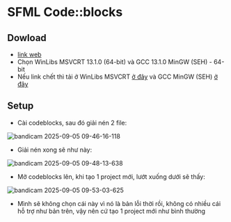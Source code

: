 # SFML Code::blocks

## Dowload
- [link web](https://www.sfml-dev.org/download/sfml/2.6.2/)
- Chọn WinLibs MSVCRT 13.1.0 (64-bit) và GCC 13.1.0 MinGW (SEH) - 64-bit
- Nếu link chết thì tải ở WinLibs MSVCRT [ở đây](https://www.mediafire.com/file/vtvwodyvrixfkqs/SFML-2.6.2-windows-gcc-13.1.0-mingw-64-bit.zip/file) và GCC MinGW (SEH) [ở đây](https://www.mediafire.com/file/mkqeqp5nymzxwxv/winlibs-x86_64-posix-seh-gcc-13.1.0-mingw-w64msvcrt-11.0.0-r5.7z/file)

## Setup
- Cài codeblocks, sau đó giải nén 2 file:

![bandicam 2025-09-05 09-46-16-118](https://github.com/user-attachments/assets/a61f62a3-6503-4063-963b-d6b0ae8fc5c5)

- Giải nén xong sẽ như này:

 ![bandicam 2025-09-05 09-48-13-638](https://github.com/user-attachments/assets/aa7181e1-95cc-4367-9bb1-096e467219a3)

- Mở codeblocks lên, khi tạo 1 project mới, lướt xuống dưới sẽ thấy:

![bandicam 2025-09-05 09-53-03-625](https://github.com/user-attachments/assets/3e2dd9c8-e7ef-42e8-b6b8-41ba812e814f)

- Mình sẽ không chọn cái này vì nó là bản lỗi thời rồi, không có nhiều cái hỗ trợ như bản trên, vậy nên cứ tạo 1 project mới như bình thường
